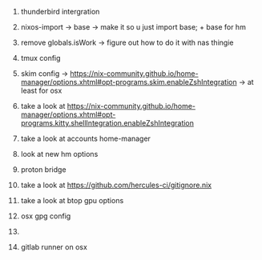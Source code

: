 1. thunderbird intergration 
2. nixos-import -> base -> make it so u just import base; + base for hm
3. remove globals.isWork -> figure out how to do it with nas thingie
4. tmux config
5. skim config -> https://nix-community.github.io/home-manager/options.xhtml#opt-programs.skim.enableZshIntegration
-> at least for osx
6. take a look at https://nix-community.github.io/home-manager/options.xhtml#opt-programs.kitty.shellIntegration.enableZshIntegration
7. take a look at accounts home-manager
8. look at new hm options
9. proton bridge
10. take a look at https://github.com/hercules-ci/gitignore.nix
11. take a look at btop gpu options
12. osx gpg config
13. 

14. gitlab runner on osx
